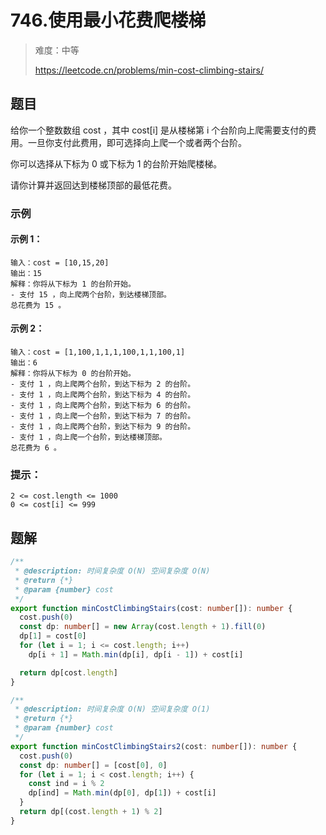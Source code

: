 # 746.使用最小花费爬楼梯

> 难度：中等
>
> https://leetcode.cn/problems/min-cost-climbing-stairs/

## 题目

给你一个整数数组 cost ，其中 cost[i] 是从楼梯第 i 个台阶向上爬需要支付的费用。一旦你支付此费用，即可选择向上爬一个或者两个台阶。

你可以选择从下标为 0 或下标为 1 的台阶开始爬楼梯。

请你计算并返回达到楼梯顶部的最低花费。

### 示例

#### 示例 1：

```
输入：cost = [10,15,20]
输出：15
解释：你将从下标为 1 的台阶开始。
- 支付 15 ，向上爬两个台阶，到达楼梯顶部。
总花费为 15 。
```

#### 示例 2：

```
输入：cost = [1,100,1,1,1,100,1,1,100,1]
输出：6
解释：你将从下标为 0 的台阶开始。
- 支付 1 ，向上爬两个台阶，到达下标为 2 的台阶。
- 支付 1 ，向上爬两个台阶，到达下标为 4 的台阶。
- 支付 1 ，向上爬两个台阶，到达下标为 6 的台阶。
- 支付 1 ，向上爬一个台阶，到达下标为 7 的台阶。
- 支付 1 ，向上爬两个台阶，到达下标为 9 的台阶。
- 支付 1 ，向上爬一个台阶，到达楼梯顶部。
总花费为 6 。
```

### 提示：

```
2 <= cost.length <= 1000
0 <= cost[i] <= 999
```

## 题解

```ts
/**
 * @description: 时间复杂度 O(N) 空间复杂度 O(N)
 * @return {*}
 * @param {number} cost
 */
export function minCostClimbingStairs(cost: number[]): number {
  cost.push(0)
  const dp: number[] = new Array(cost.length + 1).fill(0)
  dp[1] = cost[0]
  for (let i = 1; i <= cost.length; i++)
    dp[i + 1] = Math.min(dp[i], dp[i - 1]) + cost[i]

  return dp[cost.length]
}

/**
 * @description: 时间复杂度 O(N) 空间复杂度 O(1)
 * @return {*}
 * @param {number} cost
 */
export function minCostClimbingStairs2(cost: number[]): number {
  cost.push(0)
  const dp: number[] = [cost[0], 0]
  for (let i = 1; i < cost.length; i++) {
    const ind = i % 2
    dp[ind] = Math.min(dp[0], dp[1]) + cost[i]
  }
  return dp[(cost.length + 1) % 2]
}
```
